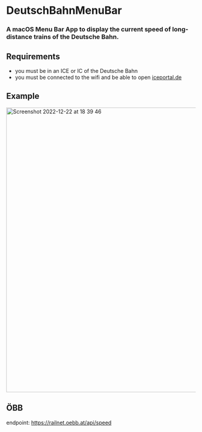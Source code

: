 # DeutschBahnMenuBar

### A macOS Menu Bar App to display the current speed of long-distance trains of the Deutsche Bahn.

## Requirements

- you must be in an ICE or IC of the Deutsche Bahn
- you must be connected to the wifi and be able to open [iceportal.de](iceportal.de)

## Example
<img width="756" alt="Screenshot 2022-12-22 at 18 39 46" src="https://user-images.githubusercontent.com/56368000/209232983-cc869156-ca4b-4704-a38f-3a5b36a105c0.png">

## ÖBB
endpoint: https://railnet.oebb.at/api/speed
